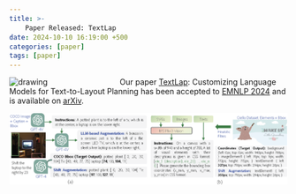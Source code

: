 ```yaml
---
title: >-
    Paper Released: TextLap
date: 2024-10-10 16:19:00 +500
categories: [paper]
tags: [paper]
---
```


<img src="https://2024.emnlp.org/assets/images/logos/emnlp-2024-logo.png" alt="drawing" width="200" style="float: left;"/>

Our paper [TextLap](https://github.com/puar-playground/TextLap): Customizing Language Models for Text-to-Layout Planning has been accepted to [EMNLP 2024](https://2024.emnlp.org) and is available on [arXiv](https://arxiv.org/abs/2410.12844). <br />

![demo plot1](https://raw.githubusercontent.com/puar-playground/TextLap/refs/heads/main/figure/InstLLapv2_overview.png)




